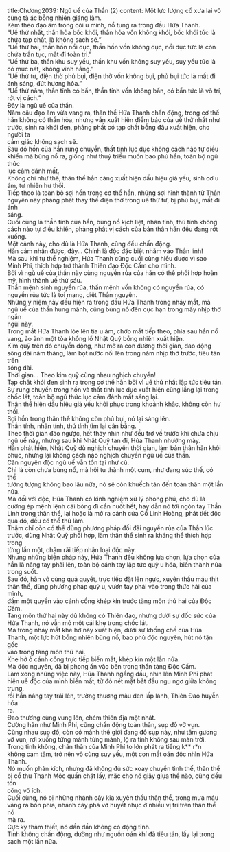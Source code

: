 title:Chương2039: Ngũ uế của Thần (2)
content:
Một lực lượng cổ xưa lại vô cùng tà ác bỗng nhiên giáng lâm.<br>Kèm theo đạo âm trong cõi u minh, nổ tung ra trong đầu Hứa Thanh.<br>“Uế thứ nhất, thần hỏa bốc khói, thần hỏa vốn không khói, bốc khói tức là<br>chứa tạp chất, là không sạch sẽ.”<br>“Uế thứ hai, thần hồn nổi dục, thần hồn vốn không dục, nổi dục tức là còn<br>chứa trần tục, mất đi toàn tri.”<br>“Uế thứ ba, thần khu suy yếu, thần khu vốn không suy yếu, suy yếu tức là<br>có mục nát, không vĩnh hằng.”<br>“Uế thứ tư, điện thờ phủ bụi, điện thờ vốn không bụi, phủ bụi tức là mất đi<br>ánh sáng, đứt hương hỏa.”<br>“Uế thứ năm, thần tính có bẩn, thần tính vốn không bẩn, có bẩn tức là vô trí,<br>rớt vị cách.”<br>Đây là ngũ uế của thần.<br>Năm câu đạo âm vừa vang ra, thân thể Hứa Thanh chấn động, trong cơ thể<br>hắn không có thần hỏa, nhưng vẫn xuất hiện điềm báo của uế thứ nhất như<br>trước, sinh ra khói đen, phảng phất có tạp chất bỗng đâu xuất hiện, cho người ta<br>cảm giác không sạch sẽ.<br>Sau đó hồn của hắn rung chuyển, thất tình lục dục không cách nào tự điều<br>khiển mà bùng nổ ra, giống như thuỷ triều muốn bao phủ hắn, toàn bộ ngũ thức<br>lục cảm đánh mất.<br>Không chỉ như thế, thân thể hắn càng xuất hiện dấu hiệu già yếu, sinh cơ u<br>ám, tự nhiên hư thối.<br>Tiếp theo là toàn bộ sợi hồn trong cơ thể hắn, những sợi hình thành từ Thần<br>nguyên này phảng phất thay thế điện thờ trong uế thứ tư, bị phủ bụi, mất đi ánh<br>sáng.<br>Cuối cùng là thần tính của hắn, bùng nổ kịch liệt, nhân tính, thú tính không<br>cách nào tự điều khiển, phảng phất vị cách của bản thân hắn đều đang rớt<br>xuống.<br>Một cảnh này, cho dù là Hứa Thanh, cũng đều chấn động.<br>Hắn cảm nhận được, đây… Chính là độc đặc biệt nhằm vào Thần linh!<br>Mà sau khi tự thể nghiệm, Hứa Thanh cũng cuối cùng hiểu được vì sao<br>Minh Phỉ, thích hợp trở thành Thiên đạo Độc Cấm cho mình.<br>Bởi vì ngũ uế của thần này cùng nguyền rủa của hắn có thể phối hợp hoàn<br>mỹ, hình thành uế thứ sáu.<br>Thần mệnh sinh nguyền rủa, thần mệnh vốn không có nguyền rủa, có<br>nguyền rủa tức là toi mạng, diệt Thần nguyên.<br>Những ý niệm này đều hiện ra trong đầu Hứa Thanh trong nháy mắt, mà<br>ngũ uế của thần hung mãnh, cũng bùng nổ đến cực hạn trong mấy nhịp thở ngắn<br>ngủi này.<br>Trong mắt Hứa Thanh lóe lên tia u ám, chớp mắt tiếp theo, phía sau hắn nổ<br>vang, ảo ảnh một tòa khổng lồ Nhật Quỹ bỗng nhiên xuất hiện.<br>Kim quỹ trên đó chuyển động, như mở ra con đường thời gian, dao động<br>sông dài năm tháng, làm bọt nước nổi lên trong năm nhịp thở trước, tiêu tán trên<br>sông dài.<br>Thời gian… Theo kim quỹ cùng nhau nghịch chuyển!<br>Tạp chất khói đen sinh ra trong cơ thể hắn bởi vì uế thứ nhất lập tức tiêu tán.<br>Sự rung chuyển trong hồn và thất tình lục dục xuất hiện cũng lắng lại trong<br>chốc lát, toàn bộ ngũ thức lục cảm đánh mất sáng lại.<br>Thân thể hiện dấu hiệu già yếu khôi phục trong khoảnh khắc, không còn hư<br>thối.<br>Sợi hồn trong thân thể không còn phủ bụi, nó lại sáng lên.<br>Thần tính, nhân tính, thú tính tìm lại cân bằng.<br>Theo thời gian đảo ngược, hết thảy nhìn như đều trở về trước khi chưa chịu<br>ngũ uế này, nhưng sau khi Nhật Quỹ tan đi, Hứa Thanh nhướng mày.<br>Hắn phát hiện, Nhật Quỹ dù nghịch chuyển thời gian, làm bản thân hắn khôi<br>phục, nhưng lại không cách nào nghịch chuyển ngũ uế của thần.<br>Căn nguyên độc ngũ uế vẫn tồn tại như cũ.<br>Chỉ là còn chưa bùng nổ, mà hội tụ thành một cụm, như đang súc thế, có thể<br>tưởng tượng không bao lâu nữa, nó sẽ còn khuếch tán đến toàn thân một lần<br>nữa.<br>Mà đối với độc, Hứa Thanh có kinh nghiệm xử lý phong phú, cho dù là<br>cưỡng ép mệnh lệnh cái bóng đi cắn nuốt hết, hay dẫn nó tới ngón tay Thần<br>Linh trong thân thể, lại hoặc là mở ra cảnh cửa Cổ Linh Hoàng, phát tiết độc<br>qua đó, đều có thể thử làm.<br>Thậm chí còn có thể dùng phương pháp đối đãi nguyền rủa của Thần lúc<br>trước, dùng Nhật Quỹ phối hợp, làm thân thể sinh ra kháng thể thích hợp trong<br>từng lần một, chậm rãi tiếp nhận loại độc này.<br>Nhưng những biện pháp này, Hứa Thanh đều không lựa chọn, lựa chọn của<br>hắn là nâng tay phải lên, toàn bộ cánh tay lập tức quỷ u hóa, biến thành nửa<br>trong suốt.<br>Sau đó, hắn vô cùng quả quyết, trực tiếp đặt lên ngực, xuyên thấu máu thịt<br>thân thể, dùng phương pháp quỷ u, vươn tay phải vào trong thức hải của mình,<br>đấm một quyền vào cánh cổng khép kín trước tàng môn thứ hai của Độc Cấm.<br>Tàng môn thứ hai này dù không có Thiên đạo, nhưng dưới sự dốc sức của<br>Hứa Thanh, nó vẫn mở một cái khe trong chốc lát.<br>Mà trong nháy mắt khe hở này xuất hiện, dưới sự khống chế của Hứa<br>Thanh, một lực hút bỗng nhiên bùng nổ, bao phủ độc nguyên, hút nó tận gốc<br>vào trong tàng môn thứ hai.<br>Khe hở ở cánh cổng trực tiếp biến mất, khép kín một lần nữa.<br>Mà độc nguyên, đã bị phong ấn vào bên trong thần tàng Độc Cấm.<br>Làm xong những việc này, Hứa Thanh ngẩng đầu, nhìn lên Minh Phỉ phát<br>hiện uế độc của mình biến mất, từ đó nét mặt bắt đầu ngu ngơ giữa không trung,<br>rồi hắn nâng tay trái lên, trường thương màu đen lấp lánh, Thiên Đao huyễn hóa<br>ra.<br>Đao thương cùng vung lên, chém thiên địa một nhát.<br>Cường hãn như Minh Phỉ, cũng chấn động toàn thân, sụp đổ vỡ vụn.<br>Cùng nhau sụp đổ, còn có mảnh thế giới đang đổ sụp này, như tấm gương<br>vỡ vụn, rơi xuống từng mảnh từng mảnh, lộ ra tinh không sau màn trời.<br>Trong tinh không, chân thân của Minh Phỉ to lớn phát ra tiếng k** r*n<br>không cam tâm, trở nên vô cùng suy yếu, một con mắt oán độc nhìn Hứa Thanh.<br>Nó muốn phản kích, nhưng đã không đủ sức xoay chuyển tình thế, thân thể<br>bị cổ thụ Thanh Mộc quấn chặt lấy, mặc cho nó giãy giụa thế nào, cũng đều tốn<br>công vô ích.<br>Cuối cùng, nó bị những nhánh cây kia xuyên thấu thân thể, trong mưa máu<br>văng ra bốn phía, nhánh cây phá vỡ huyết nhục ở nhiều vị trí trên thân thể nó<br>mà ra.<br>Cực kỳ thảm thiết, nó dần dần không có động tĩnh.<br>Tinh không chấn động, dường như nguồn oán khí đã tiêu tán, lấy lại trong<br>sạch một lần nữa.